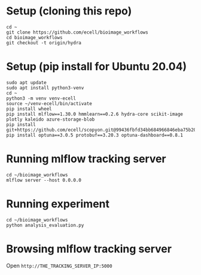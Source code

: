 # Setup (cloning this repo)
```
cd ~
git clone https://github.com/ecell/bioimage_workflows
cd bioimage_workflows
git checkout -t origin/hydra
```

# Setup (pip install for Ubuntu 20.04)
```
sudo apt update
sudo apt install python3-venv
cd ~
python3 -m venv venv-ecell
source ~/venv-ecell/bin/activate
pip install wheel
pip install mlflow==1.30.0 hmmlearn==0.2.6 hydra-core scikit-image plotly kaleido azure-storage-blob
pip install git+https://github.com/ecell/scopyon.git@99436fbfd34bb684966846eba75b206c2806f69c
pip install optuna==3.0.5 protobuf==3.20.3 optuna-dashboard==0.8.1
```

# Running mlflow tracking server
```
cd ~/bioimage_workflows
mlflow server --host 0.0.0.0
```

# Running experiment
```
cd ~/bioimage_workflows
python analysis_evaluation.py
```

# Browsing mlflow tracking server
Open `http://THE_TRACKING_SERVER_IP:5000`
